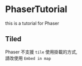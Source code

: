 # PhaserTutorial
this is a tutorial for Phaser


## Tiled
Phaser 不支援 `tile` 使用掛載的方式,  
請改使用 `Embed in map`